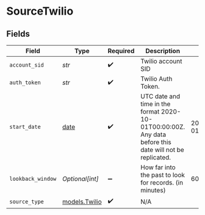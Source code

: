 # SourceTwilio


## Fields

| Field                                                                                                   | Type                                                                                                    | Required                                                                                                | Description                                                                                             | Example                                                                                                 |
| ------------------------------------------------------------------------------------------------------- | ------------------------------------------------------------------------------------------------------- | ------------------------------------------------------------------------------------------------------- | ------------------------------------------------------------------------------------------------------- | ------------------------------------------------------------------------------------------------------- |
| `account_sid`                                                                                           | *str*                                                                                                   | :heavy_check_mark:                                                                                      | Twilio account SID                                                                                      |                                                                                                         |
| `auth_token`                                                                                            | *str*                                                                                                   | :heavy_check_mark:                                                                                      | Twilio Auth Token.                                                                                      |                                                                                                         |
| `start_date`                                                                                            | [date](https://docs.python.org/3/library/datetime.html#date-objects)                                    | :heavy_check_mark:                                                                                      | UTC date and time in the format 2020-10-01T00:00:00Z. Any data before this date will not be replicated. | 2020-10-01T00:00:00Z                                                                                    |
| `lookback_window`                                                                                       | *Optional[int]*                                                                                         | :heavy_minus_sign:                                                                                      | How far into the past to look for records. (in minutes)                                                 | 60                                                                                                      |
| `source_type`                                                                                           | [models.Twilio](../models/twilio.md)                                                                    | :heavy_check_mark:                                                                                      | N/A                                                                                                     |                                                                                                         |